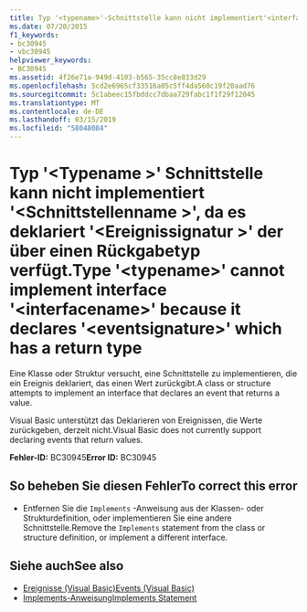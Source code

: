 ```yaml
---
title: Typ '<typename>'-Schnittstelle kann nicht implementiert'<interfacename>'da deklariert'<eventsignature>'die über einen Rückgabetyp verfügt.
ms.date: 07/20/2015
f1_keywords:
- bc30945
- vbc30945
helpviewer_keywords:
- BC30945
ms.assetid: 4f26e71a-949d-4103-b565-35cc8e833d29
ms.openlocfilehash: 5cd2e6965cf33516a05c5ff4da560c19f20aad76
ms.sourcegitcommit: 5c1abeec15fbddcc7dbaa729fabc1f1f29f12045
ms.translationtype: MT
ms.contentlocale: de-DE
ms.lasthandoff: 03/15/2019
ms.locfileid: "58048084"
---
```

# <a name="type-typename-cannot-implement-interface-interfacename-because-it-declares-eventsignature-which-has-a-return-type"></a><span data-ttu-id="a5918-102">Typ '\<Typename >' Schnittstelle kann nicht implementiert '\<Schnittstellenname >', da es deklariert '\<Ereignissignatur >' der über einen Rückgabetyp verfügt.</span><span class="sxs-lookup"><span data-stu-id="a5918-102">Type '\<typename>' cannot implement interface '\<interfacename>' because it declares '\<eventsignature>' which has a return type</span></span>
<span data-ttu-id="a5918-103">Eine Klasse oder Struktur versucht, eine Schnittstelle zu implementieren, die ein Ereignis deklariert, das einen Wert zurückgibt.</span><span class="sxs-lookup"><span data-stu-id="a5918-103">A class or structure attempts to implement an interface that declares an event that returns a value.</span></span>  
  
 <span data-ttu-id="a5918-104">Visual Basic unterstützt das Deklarieren von Ereignissen, die Werte zurückgeben, derzeit nicht.</span><span class="sxs-lookup"><span data-stu-id="a5918-104">Visual Basic does not currently support declaring events that return values.</span></span>  
  
 <span data-ttu-id="a5918-105">**Fehler-ID:** BC30945</span><span class="sxs-lookup"><span data-stu-id="a5918-105">**Error ID:** BC30945</span></span>  
  
## <a name="to-correct-this-error"></a><span data-ttu-id="a5918-106">So beheben Sie diesen Fehler</span><span class="sxs-lookup"><span data-stu-id="a5918-106">To correct this error</span></span>  
  
-   <span data-ttu-id="a5918-107">Entfernen Sie die `Implements` -Anweisung aus der Klassen- oder Strukturdefinition, oder implementieren Sie eine andere Schnittstelle.</span><span class="sxs-lookup"><span data-stu-id="a5918-107">Remove the `Implements` statement from the class or structure definition, or implement a different interface.</span></span>  
  
## <a name="see-also"></a><span data-ttu-id="a5918-108">Siehe auch</span><span class="sxs-lookup"><span data-stu-id="a5918-108">See also</span></span>

- [<span data-ttu-id="a5918-109">Ereignisse (Visual Basic)</span><span class="sxs-lookup"><span data-stu-id="a5918-109">Events (Visual Basic)</span></span>](~/docs/visual-basic/programming-guide/language-features/events/index.md)
- [<span data-ttu-id="a5918-110">Implements-Anweisung</span><span class="sxs-lookup"><span data-stu-id="a5918-110">Implements Statement</span></span>](../../visual-basic/language-reference/statements/implements-statement.md)
